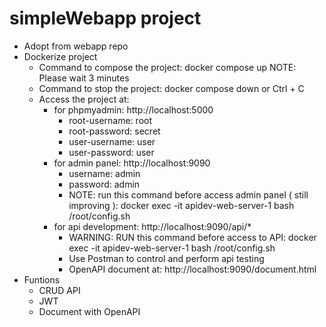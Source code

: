 # simpleWebapp project 

* Adopt from webapp repo
* Dockerize project
    - Command to compose the project: docker compose up
    NOTE: Please wait 3 minutes
    - Command to stop the project: docker compose down or Ctrl + C
    - Access the project at: 
        + for phpmyadmin: http://localhost:5000
            - root-username: root
            - root-password: secret
            - user-username: user
            - user-password: user
        + for admin panel: http://localhost:9090
            - username: admin
            - password: admin
            - NOTE: run this command before access admin panel ( still improving ): docker exec -it apidev-web-server-1 bash /root/config.sh
        + for api development: http://localhost:9090/api/*
            - WARNING: RUN this command before access to API: docker exec -it apidev-web-server-1 bash /root/config.sh
            - Use Postman to control and perform api testing
            - OpenAPI document at: http://localhost:9090/document.html
* Funtions 
    - CRUD API
    - JWT
    - Document with OpenAPI
